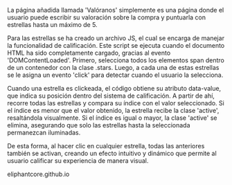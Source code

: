La página añadida llamada 'Valóranos' simplemente es una página donde el usuario puede escribir su valoración sobre la compra y puntuarla con estrellas hasta un máximo de 5.

Para las estrellas se ha creado un archivo JS, el cual se encarga de manejar la funcionalidad de calificación. Este script se ejecuta cuando el documento HTML ha sido completamente cargado, gracias al evento 'DOMContentLoaded'. Primero, selecciona todos los elementos span dentro de un contenedor con la clase .stars. Luego, a cada una de estas estrellas se le asigna un evento 'click' para detectar cuando el usuario la selecciona.

Cuando una estrella es clickeada, el código obtiene su atributo data-value, que indica su posición dentro del sistema de calificación. A partir de ahí, recorre todas las estrellas y compara su índice con el valor seleccionado. Si el índice es menor que el valor obtenido, la estrella recibe la clase 'active', resaltándola visualmente. Si el índice es igual o mayor, la clase 'active' se elimina, asegurando que solo las estrellas hasta la seleccionada permanezcan iluminadas.

De esta forma, al hacer clic en cualquier estrella, todas las anteriores también se activan, creando un efecto intuitivo y dinámico que permite al usuario calificar su experiencia de manera visual.

eliphantcore.github.io